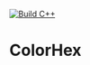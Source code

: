 [![Build C++](https://github.com/dugsiii/ColorHex/actions/workflows/main.yml/badge.svg)](https://github.com/dugsiii/ColorHex/actions/workflows/main.yml)
# ColorHex
